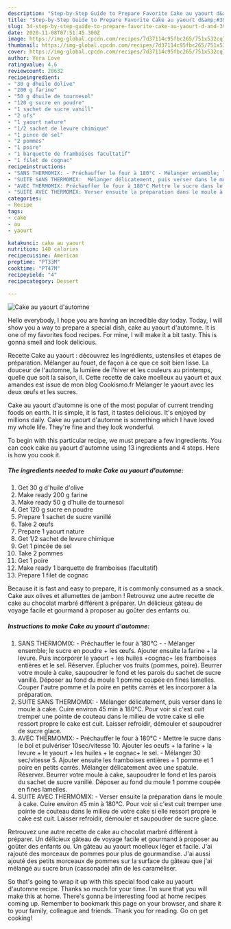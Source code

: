 ```yaml
---
description: "Step-by-Step Guide to Prepare Favorite Cake au yaourt d&amp;#39;automne"
title: "Step-by-Step Guide to Prepare Favorite Cake au yaourt d&amp;#39;automne"
slug: 34-step-by-step-guide-to-prepare-favorite-cake-au-yaourt-d-and-39-automne
date: 2020-11-08T07:51:45.300Z
image: https://img-global.cpcdn.com/recipes/7d37114c95fbc265/751x532cq70/cake-au-yaourt-dautomne-photo-principale-de-la-recette.jpg
thumbnail: https://img-global.cpcdn.com/recipes/7d37114c95fbc265/751x532cq70/cake-au-yaourt-dautomne-photo-principale-de-la-recette.jpg
cover: https://img-global.cpcdn.com/recipes/7d37114c95fbc265/751x532cq70/cake-au-yaourt-dautomne-photo-principale-de-la-recette.jpg
author: Vera Love
ratingvalue: 4.6
reviewcount: 20632
recipeingredient:
- "30 g dhuile dolive"
- "200 g farine"
- "50 g dhuile de tournesol"
- "120 g sucre en poudre"
- "1 sachet de sucre vanill"
- "2 ufs"
- "1 yaourt nature"
- "1/2 sachet de levure chimique"
- "1 pince de sel"
- "2 pommes"
- "1 poire"
- "1 barquette de framboises facultatif"
- "1 filet de cognac"
recipeinstructions:
- "SANS THERMOMIX: - Préchauffer le four à 180°C - Mélanger ensemble; le sucre en poudre + les œufs. Ajouter ensuite la farine + la levure. Puis incorporer le yaourt + les huiles +cognac+ les framboises entières et le sel. Réserver. Éplucher vos fruits (pommes, poire). Beurrer votre moule à cake, saupoudrer le fond et les parois du sachet de sucre vanillé. Déposer au fond du moule 1 pomme coupée en fines lamelles. Couper l&#39;autre pomme et la poire en petits carrés et les incorporer à la préparation."
- "SUITE SANS THERMOMIX:  Mélanger délicatement, puis verser dans le moule à cake. Cuire environ 45 min à 180°C. Pour voir si c&#39;est cuit tremper une pointe de couteau dans le milieu de votre cake si elle ressort propre le cake est cuit. Laisser refroidir, démouler et saupoudrer de sucre glace."
- "AVEC THERMOMIX: Préchauffer le four à 180°C Mettre le sucre dans le bol et pulvériser 10sec/vitesse 10. Ajouter les oeufs + la farine + la levure + le yaourt + les huiles + le cognac+ le sel.  Mélanger 30 sec/vitesse 5. Ajouter ensuite les framboises entières + 1 pomme et 1 poire en petits carrés. Mélanger délicatement avec une spatule. Réserver. Beurrer votre moule à cake, saupoudrer le fond et les parois du sachet de sucre vanillé. Déposer au fond du moule 1 pomme coupée en fines lamelles."
- "SUITE AVEC THERMOMIX: Verser ensuite la préparation dans le moule à cake. Cuire environ 45 min à 180°C. Pour voir si c&#39;est cuit tremper une pointe de couteau dans le milieu de votre cake si elle ressort propre le cake est cuit. Laisser refroidir, démouler et saupoudrer de sucre glace."
categories:
- Recipe
tags:
- cake
- au
- yaourt

katakunci: cake au yaourt 
nutrition: 140 calories
recipecuisine: American
preptime: "PT33M"
cooktime: "PT47M"
recipeyield: "4"
recipecategory: Dessert

---
```



![Cake au yaourt d&#39;automne](https://img-global.cpcdn.com/recipes/7d37114c95fbc265/751x532cq70/cake-au-yaourt-dautomne-photo-principale-de-la-recette.jpg)

Hello everybody, I hope you are having an incredible day today. Today, I will show you a way to prepare a special dish, cake au yaourt d&#39;automne. It is one of my favorites food recipes. For mine, I will make it a bit tasty. This is gonna smell and look delicious.

Recette Cake au yaourt : découvrez les ingrédients, ustensiles et étapes de préparation. Mélanger au fouet, de façon à ce que ce soit bien lisse. La douceur de l&#39;automne, la lumière de l&#39;hiver et les couleurs au printemps, quelle que soit la saison, il. Cette recette de cake moelleux au yaourt et aux amandes est issue de mon blog Cookismo.fr Mélanger le yaourt avec les deux œufs et les sucres.

Cake au yaourt d&#39;automne is one of the most popular of current trending foods on earth. It is simple, it is fast, it tastes delicious. It's enjoyed by millions daily. Cake au yaourt d&#39;automne is something which I have loved my whole life. They're fine and they look wonderful.


To begin with this particular recipe, we must prepare a few ingredients. You can cook cake au yaourt d&#39;automne using 13 ingredients and 4 steps. Here is how you cook it.

<!--inarticleads1-->

##### The ingredients needed to make Cake au yaourt d&#39;automne:

1. Get 30 g d&#39;huile d&#39;olive
1. Make ready 200 g farine
1. Make ready 50 g d&#39;huile de tournesol
1. Get 120 g sucre en poudre
1. Prepare 1 sachet de sucre vanillé
1. Take 2 œufs
1. Prepare 1 yaourt nature
1. Get 1/2 sachet de levure chimique
1. Get 1 pincée de sel
1. Take 2 pommes
1. Get 1 poire
1. Make ready 1 barquette de framboises (facultatif)
1. Prepare 1 filet de cognac


Because it is fast and easy to prepare, it is commonly consumed as a snack. Cake aux olives et allumettes de jambon ! Retrouvez une autre recette de cake au chocolat marbré différent à préparer. Un délicieux gâteau de voyage facile et gourmand à proposer au goûter des enfants ou. 

<!--inarticleads2-->

##### Instructions to make Cake au yaourt d&#39;automne:

1. SANS THERMOMIX: - Préchauffer le four à 180°C - - Mélanger ensemble; le sucre en poudre + les œufs. Ajouter ensuite la farine + la levure. Puis incorporer le yaourt + les huiles +cognac+ les framboises entières et le sel. Réserver. Éplucher vos fruits (pommes, poire). Beurrer votre moule à cake, saupoudrer le fond et les parois du sachet de sucre vanillé. Déposer au fond du moule 1 pomme coupée en fines lamelles. Couper l&#39;autre pomme et la poire en petits carrés et les incorporer à la préparation.
1. SUITE SANS THERMOMIX:  - Mélanger délicatement, puis verser dans le moule à cake. Cuire environ 45 min à 180°C. Pour voir si c&#39;est cuit tremper une pointe de couteau dans le milieu de votre cake si elle ressort propre le cake est cuit. Laisser refroidir, démouler et saupoudrer de sucre glace.
1. AVEC THERMOMIX: - Préchauffer le four à 180°C - Mettre le sucre dans le bol et pulvériser 10sec/vitesse 10. Ajouter les oeufs + la farine + la levure + le yaourt + les huiles + le cognac+ le sel.  - Mélanger 30 sec/vitesse 5. Ajouter ensuite les framboises entières + 1 pomme et 1 poire en petits carrés. Mélanger délicatement avec une spatule. Réserver. Beurrer votre moule à cake, saupoudrer le fond et les parois du sachet de sucre vanillé. Déposer au fond du moule 1 pomme coupée en fines lamelles.
1. SUITE AVEC THERMOMIX: - Verser ensuite la préparation dans le moule à cake. Cuire environ 45 min à 180°C. Pour voir si c&#39;est cuit tremper une pointe de couteau dans le milieu de votre cake si elle ressort propre le cake est cuit. Laisser refroidir, démouler et saupoudrer de sucre glace.


Retrouvez une autre recette de cake au chocolat marbré différent à préparer. Un délicieux gâteau de voyage facile et gourmand à proposer au goûter des enfants ou. Un gâteau au yaourt moelleux léger et facile. J&#39;ai rajouté des morceaux de pommes pour plus de gourmandise. J&#39;ai aussi ajouté des petits morceaux de pommes sur la surface du gâteau que j&#39;ai mélangé au sucre brun (cassonade) afin de les caraméliser. 

So that's going to wrap it up with this special food cake au yaourt d&#39;automne recipe. Thanks so much for your time. I'm sure that you will make this at home. There's gonna be interesting food at home recipes coming up. Remember to bookmark this page on your browser, and share it to your family, colleague and friends. Thank you for reading. Go on get cooking!
